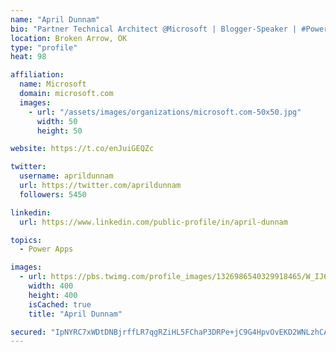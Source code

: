 ```yaml
---
name: "April Dunnam"
bio: "Partner Technical Architect @Microsoft | Blogger-Speaker | #PowerApps, #PowerAutomate, #Office365, #SharePoint | #WIT | #Karaoke Queen"
location: Broken Arrow, OK
type: "profile"
heat: 98

affiliation:
  name: Microsoft
  domain: microsoft.com
  images:
    - url: "/assets/images/organizations/microsoft.com-50x50.jpg"
      width: 50
      height: 50

website: https://t.co/enJuiGEQZc

twitter:
  username: aprildunnam
  url: https://twitter.com/aprildunnam
  followers: 5450

linkedin:
  url: https://www.linkedin.com/public-profile/in/april-dunnam

topics:
  - Power Apps

images:
  - url: https://pbs.twimg.com/profile_images/1326986540329918465/W_IJ6Ih2_400x400.jpg
    width: 400
    height: 400
    isCached: true
    title: "April Dunnam"

secured: "IpNYRC7xWDtDNBjrffLR7qgRZiHL5FChaP3DRPe+jC9G4HpvOvEKD2WNLzhCAioJSmgwbkbtgIo1JVFpXz0Dl9ExPXtZp/2MyYmQUFJC0Pct6WBZqLRwmMLODhYvuB6iMmaXsXmG0ojdr69RU/84DJOR7R+xLtukVddiHmwhn17vl5kKHNuMwqzc+XXUztJXM/fvgBZab6RIxadCEKgNR/2r/cT9TSQdTQmOZPmLPi7nYnLP+Ctho3D33t8gZmnionxBzM0LtEJzbFJ5SmJ/EVqu/q2YZFBy0txN9divr6s3DvFIYoMAqL50L6Z8fRSQVjqhIESglGNkW537123bFpiYKM2TKg3lpmkIQDTua4yzfa2MREAOW8N86T7c8gFW/kYy7jyXM3AL3bS8CEkfe0WWdkTCp/Ib0p98B1cHTnM=;YbOak5R0gruqqe3AIbhF0g=="
---
```


